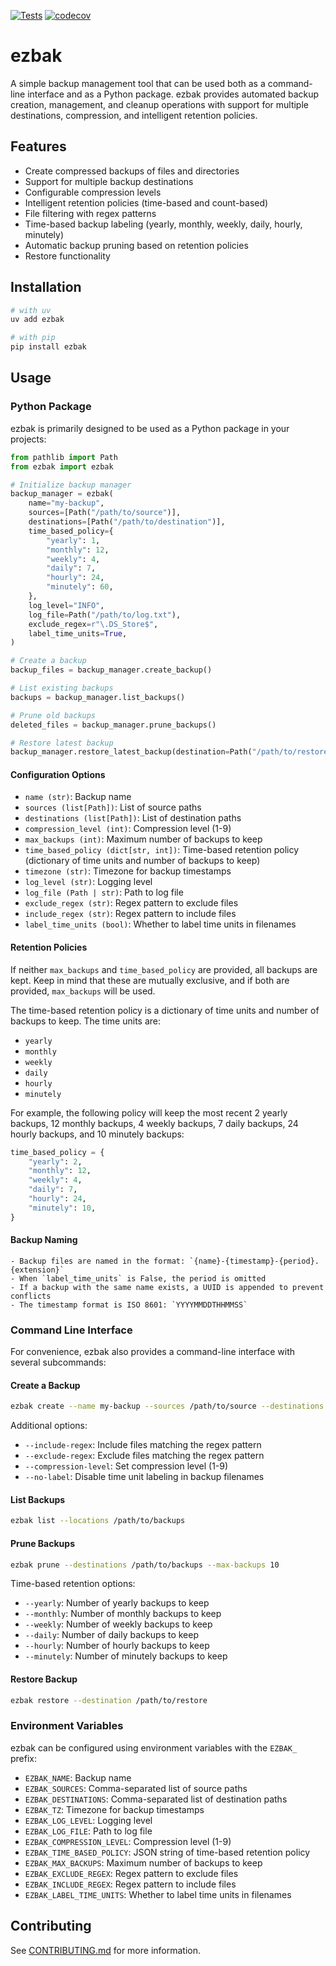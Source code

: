 [![Tests](https://github.com/natelandau/ezbak/actions/workflows/test.yml/badge.svg)](https://github.com/natelandau/ezbak/actions/workflows/test.yml) [![codecov](https://codecov.io/gh/natelandau/ezbak/graph/badge.svg?token=lR581iFOIE)](https://codecov.io/gh/natelandau/ezbak)

# ezbak

A simple backup management tool that can be used both as a command-line interface and as a Python package. ezbak provides automated backup creation, management, and cleanup operations with support for multiple destinations, compression, and intelligent retention policies.

## Features

-   Create compressed backups of files and directories
-   Support for multiple backup destinations
-   Configurable compression levels
-   Intelligent retention policies (time-based and count-based)
-   File filtering with regex patterns
-   Time-based backup labeling (yearly, monthly, weekly, daily, hourly, minutely)
-   Automatic backup pruning based on retention policies
-   Restore functionality

## Installation

```bash
# with uv
uv add ezbak

# with pip
pip install ezbak
```

## Usage

### Python Package

ezbak is primarily designed to be used as a Python package in your projects:

```python
from pathlib import Path
from ezbak import ezbak

# Initialize backup manager
backup_manager = ezbak(
    name="my-backup",
    sources=[Path("/path/to/source")],
    destinations=[Path("/path/to/destination")],
    time_based_policy={
        "yearly": 1,
        "monthly": 12,
        "weekly": 4,
        "daily": 7,
        "hourly": 24,
        "minutely": 60,
    },
    log_level="INFO",
    log_file=Path("/path/to/log.txt"),
    exclude_regex=r"\.DS_Store$",
    label_time_units=True,
)

# Create a backup
backup_files = backup_manager.create_backup()

# List existing backups
backups = backup_manager.list_backups()

# Prune old backups
deleted_files = backup_manager.prune_backups()

# Restore latest backup
backup_manager.restore_latest_backup(destination=Path("/path/to/restore"))
```

#### Configuration Options

-   `name (str)`: Backup name
-   `sources (list[Path])`: List of source paths
-   `destinations (list[Path])`: List of destination paths
-   `compression_level (int)`: Compression level (1-9)
-   `max_backups (int)`: Maximum number of backups to keep
-   `time_based_policy (dict[str, int])`: Time-based retention policy (dictionary of time units and number of backups to keep)
-   `timezone (str)`: Timezone for backup timestamps
-   `log_level (str)`: Logging level
-   `log_file (Path | str)`: Path to log file
-   `exclude_regex (str)`: Regex pattern to exclude files
-   `include_regex (str)`: Regex pattern to include files
-   `label_time_units (bool)`: Whether to label time units in filenames

#### Retention Policies

If neither `max_backups` and `time_based_policy` are provided, all backups are kept. Keep in mind that these are mutually exclusive, and if both are provided, `max_backups` will be used.

The time-based retention policy is a dictionary of time units and number of backups to keep. The time units are:

-   `yearly`
-   `monthly`
-   `weekly`
-   `daily`
-   `hourly`
-   `minutely`

For example, the following policy will keep the most recent 2 yearly backups, 12 monthly backups, 4 weekly backups, 7 daily backups, 24 hourly backups, and 10 minutely backups:

```python
time_based_policy = {
    "yearly": 2,
    "monthly": 12,
    "weekly": 4,
    "daily": 7,
    "hourly": 24,
    "minutely": 10,
}
```

#### Backup Naming

    - Backup files are named in the format: `{name}-{timestamp}-{period}.{extension}`
    - When `label_time_units` is False, the period is omitted
    - If a backup with the same name exists, a UUID is appended to prevent conflicts
    - The timestamp format is ISO 8601: `YYYYMMDDTHHMMSS`

### Command Line Interface

For convenience, ezbak also provides a command-line interface with several subcommands:

#### Create a Backup

```bash
ezbak create --name my-backup --sources /path/to/source --destinations /path/to/destination
```

Additional options:

-   `--include-regex`: Include files matching the regex pattern
-   `--exclude-regex`: Exclude files matching the regex pattern
-   `--compression-level`: Set compression level (1-9)
-   `--no-label`: Disable time unit labeling in backup filenames

#### List Backups

```bash
ezbak list --locations /path/to/backups
```

#### Prune Backups

```bash
ezbak prune --destinations /path/to/backups --max-backups 10
```

Time-based retention options:

-   `--yearly`: Number of yearly backups to keep
-   `--monthly`: Number of monthly backups to keep
-   `--weekly`: Number of weekly backups to keep
-   `--daily`: Number of daily backups to keep
-   `--hourly`: Number of hourly backups to keep
-   `--minutely`: Number of minutely backups to keep

#### Restore Backup

```bash
ezbak restore --destination /path/to/restore
```

### Environment Variables

ezbak can be configured using environment variables with the `EZBAK_` prefix:

-   `EZBAK_NAME`: Backup name
-   `EZBAK_SOURCES`: Comma-separated list of source paths
-   `EZBAK_DESTINATIONS`: Comma-separated list of destination paths
-   `EZBAK_TZ`: Timezone for backup timestamps
-   `EZBAK_LOG_LEVEL`: Logging level
-   `EZBAK_LOG_FILE`: Path to log file
-   `EZBAK_COMPRESSION_LEVEL`: Compression level (1-9)
-   `EZBAK_TIME_BASED_POLICY`: JSON string of time-based retention policy
-   `EZBAK_MAX_BACKUPS`: Maximum number of backups to keep
-   `EZBAK_EXCLUDE_REGEX`: Regex pattern to exclude files
-   `EZBAK_INCLUDE_REGEX`: Regex pattern to include files
-   `EZBAK_LABEL_TIME_UNITS`: Whether to label time units in filenames

## Contributing

See [CONTRIBUTING.md](CONTRIBUTING.md) for more information.
